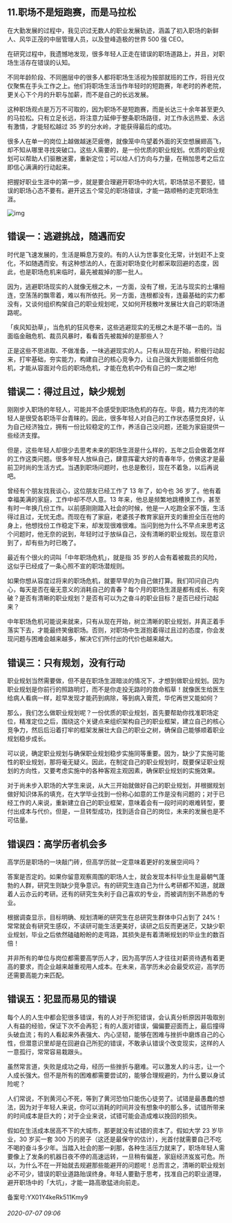## 11.职场不是短跑赛，而是马拉松
在大勤发展的过程中，我见识过无数人的职业发展轨迹，涵盖了初入职场的新鲜人、风华正茂的中层管理人员，以及登峰造极的世界 500 强 CEO。


在研究过程中，我遗憾地发现，很多年轻人正走在错误的职场道路上，并且，对职场生活存在错误的认知。


不同年龄阶段、不同圈层中的很多人都将职场生活视为按部就班的工作，将目光仅仅聚焦在手头工作之上。他们将职场生活当作年轻时的短跑赛，年老时的养老院，更关心下个月的升职与加薪，而不是自己的长远发展。


这种职场观点是万万不可取的，因为职场不是短跑赛，而是长达三十余年甚至更久的马拉松。只有立足长远，将注意力延伸于整条职场路径，对工作永远热爱、永远有激情，才能轻松越过 35 岁的分水岭，才能获得最后的成功。


很多人在单一的岗位上越做越迷茫疲倦，就像笼中鸟望着外面的天空想展翅高飞，却不知从哪里寻找突破口。这些人需要的，是一份优质的职业规划。优质的职业规划可以帮助人们驱散迷雾，重新定位；可以给人们方向与力量，在稍加思考之后立即信心满满的行动起来。


把握好职业生涯中的第一步，就是要合理避开职场中的大坑，职场禁忌不要犯，错误的职场心态不要有。避开这五个常见的职场错误，才能一路顺畅的走完职场生涯。


![img](https://pic3.zhimg.com/v2-5d84adb2d3c26fdce250418b6827ba86.webp)

**错误一：逃避挑战，随遇而安**
-----------------


时代是飞速发展的，生活是瞬息万变的。有的人认为世事变化无常，计划赶不上变化，不如随遇而安。有这种想法的人，在面对职场变化时都采取回避的态度，因此，也是职场危机来临时，最先被裁掉的那一批人。


因为，逃避职场现实的人就像无根之木，一方面，没有了根，无法与现实的土壤相连，空荡荡的飘零着，难以有所依托。另一方面，连根都没有，连最基础的实力都没有，又谈何组织构架自己的职业规划呢，又如何开枝散叶发展壮大自己的职场道路呢。


「疾风知劲草」，当危机的狂风卷来，这些逃避现实的无根之木是不堪一击的。当面临金融危机、裁员风暴时，看看首先被裁掉的是那些人？


正是这些不思进取、不做准备，一味逃避现实的人。只有从现在开始，积极行动起来，打牢基础，夯实能力，构建自己的核心竞争力，让自己强大到能抵御任何危机，才能从容面对今后的职场危机，才能在危机中仍有自己的一席之地!


**错误二：得过且过，缺少规划**
-----------------


刚刚步入职场的年轻人，可能并不会感受到职场危机的存在。毕竟，精力充沛的年轻人是很受各职场平台青睐的。因此，很多年轻人对自己的工作状态感觉良好，认为自己经济独立，拥有一份比较稳定的工作，养活自己没问题，还能为家庭提供一些经济支撑。


但是，这些年轻人却很少去思考未来的职场生涯是什么样的，五年之后会做着怎样的工作这类问题。很多年轻人放纵自己，肆意挥霍大好的青春年华，仿佛这才是最前卫时尚的生活方式。当遇到职场问题时，也总是敷衍，现在不着急，以后再说吧。


曾经有个朋友找我谈心，这位朋友已经工作了 13 年了，如今也 36 岁了。他有着幸福美满的家庭，工作中却不尽人意。13 年来，他总是频繁地跳槽换工作，甚至有时一年换几份工作。以前感刚刚踏入社会的时候，他是一人吃跑全家不饿，生活得过且过，无忧无虑。而现在有了家庭，老婆孩子教育家庭开支的重担全压在他的身上，他想找份工作稳定下来，却发现很难很难。当问到他为什么不早点来思考这个问题时，他无奈的说到，年轻时过于放纵自己，没有清晰的职业规划。现在意识到了，却有些为时已晚了。


最近有个很火的词叫「中年职场危机」，就是指 35 岁的人会有着被裁员的风险，这似乎已经成了一条心照不宣的职场潜规则。


如果你想从容度过将来的职场危机，就要早早的为自己做打算。我们叩问自己内心，每天是否在毫无意义的消耗自己的青春？每个月的职场生涯是都有成长、有突破？是否有清晰的职业规划？是否有可以为之奋斗的职业目标？是否已经行动起来？


中年职场危机可能说来就来，只有从现在开始，树立清晰的职业规划，并真正着手落实下去，才能最终笑傲职场。否则，对职场中生涯抱着得过且过的态度，你会发现问题与困难会越来越多，解决它们所付出的代价也越来越大。


**错误三：只有规划，没有行动**
-----------------


职业规划当然需要做，但不是在职场生涯暗淡的情况下，才想到做职业规划。因为职业规划是你前行的照路明灯，而不是你走投无路时的救命稻草！就像医生给医生给病人看病一样，趁早发现才能药到病除，等到病入膏荒，华佗再世又能如何？


那么，我们怎么做职业规划呢？一份优质的职业规划，首先要帮助你找准职场定位，精准定位之后，围绕这个关键点来组织架构自己的职业框架，建立自己的核心竞争力，然后后沿着打牢的框架发展壮大自己的职业之树，确保自己能够顺着职业规划稳步成长。


可以说，确定职业规划与确保职业规划稳步实施同等重要。因为，缺少了实施可能性的职业规划，那将毫无疑义。因此，在制定自己的职业规划时，既要保证职业规划的方向性，又要考虑实施中的各种客观主观因素，确保职业规划的实施效果。


对于尚未步入职场的大学生来说，从大三开始就做好自己的职业规划，并根据规划做好知识体系的填充，在大学毕业找到一份称心如意的工作是没有问题的；对于已经工作的人来说，重新建立自己的职业框架，意味着会有一段时间的艰难转型，要付出成本与代价。但是，一旦转型成功，找到适合自己的岗位，未来的发展也是不可估量。


**错误四：高学历者机会多**
---------------


高学历是职场的一块敲门砖，但高学历就一定意味着更好的发展空间吗？


答案是否定的。如果你留意观察周围的职场人士，就会发现本科毕业生是最朝气蓬勃的人群，研究生则缺少竞争意识。有的研究生连自己为什么考研都不知道，就跟着人云亦云的考研。还有的研究生失利于自己喜欢的专业，而被调剂到不熟悉的专业。


根据调查显示，目标明确、规划清晰的研究生在总研究生群体中只占到了 24%！常常就会有研究生感叹，不读研可能生活更美好，读研之后反而更迷茫，又缺少职业规划，毕业之后依然磕磕盼盼的走弯路，其损失是有着清晰规划的毕业生的数百倍！


并非所有的单位与岗位都需要高学历人才，因为高学历人才往往对薪资待遇有着更高的要求，而企业越来越重视用人成本。在未来，高学历未必会最受欢迎，高学历还需要高能力来匹配。


**错误五：犯显而易见的错误**
----------------


每个人的人生中都会犯很多错误，有的人对于所犯错误，会认真分析原因并吸取别人有益的经验，保证下次不会再犯；有的人面对错误，偏偏要迎面而上，最后撞得头破血流；有的人看起来外表强大、内心坚韧，能够在困难与挫折中磨炼自己的心性，但潜意识里却是在回避自己所犯的错误，不敢承认错误个改变现实，这样的人一意孤行，常常容易栽跟头。


虽然常言道，失败是成功之母，经历一些挫折与磨难。可以激发人的斗志，让一个人成长强大。但不是所有的困难都需要尝试的，能够合理规避的，为什么要以身试险呢？


人们常说，不到黄河心不死，等到了黄河恐怕只能伤心徒劳了。试错是最愚蠢的想法，因为对于年轻人来说，你可以消耗的时间并没有想象中的那么多，试错所带来的时间成本是巨大的；对于企业来说，试错可能会造成难以挽回的损失。


假如在生活成本居高不下的大城市，那更就没有试错的资本了。假如大学 23 岁毕业，30 岁买一套 300 万的房子（这还是最保守的估计），光首付就需要自己不吃不喝的奋斗多少年。当踏入社会的那一刹那，各种生活压力就来了，职场年轻人需要像上了发条的机器日夜不停的高速运转，一旦稍有偏差，家庭经济岌岌可危。所以，为什么不在一开始就去规避那些能避开的问题呢！总而言之，清晰的职业规划必不可少，错误的职业道路贻误终身。年轻人要勤于思考，找准自己的职业道理，避开职场中的「大坑」，才能一路高歌猛进向前走。


备案号:YX01Y4keRk511Kmy9


###### 2020-07-07 09:06
